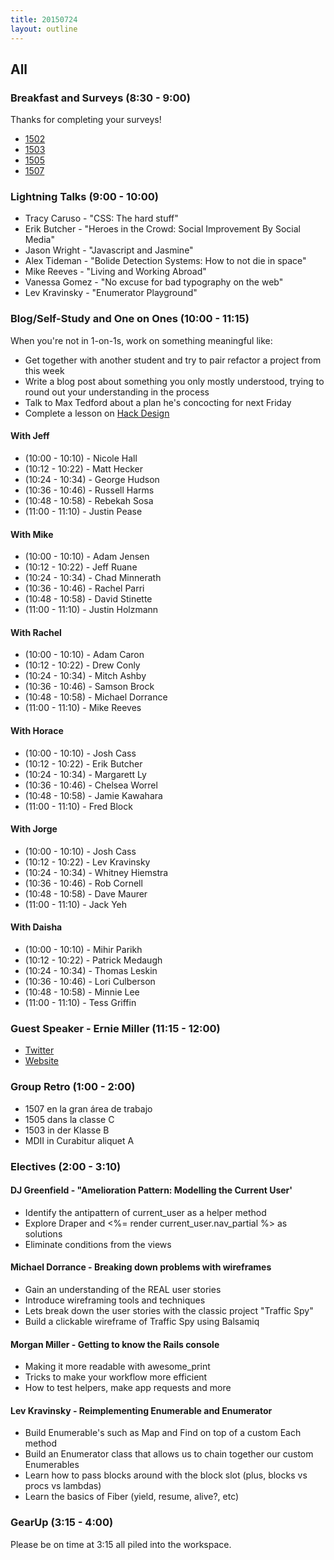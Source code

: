 ```yaml
---
title: 20150724
layout: outline
---
```


## All

### Breakfast and Surveys (8:30 - 9:00)

Thanks for completing your surveys!

* [1502](https://docs.google.com/a/casimircreative.com/forms/d/1y3f6xRunuAZ_2C8jXFA4mwNDauGDpkUfh9HRakChe08/viewform)
* [1503](https://docs.google.com/a/casimircreative.com/forms/d/13R_-cGFE04WBoG2RkRdMwc31Lzox1WfLufytgii51VI/viewform)
* [1505](https://docs.google.com/a/casimircreative.com/forms/d/1SGp4K7lq6aSM7K9XLGPJgFWWsaurcAOTthLuZH7sjxg/viewform)
* [1507](https://docs.google.com/a/casimircreative.com/forms/d/1OoY7DxguWiY2cDvrcWBqEPG3lTJbuLQaUi9V93DJtGs/viewform)

### Lightning Talks (9:00 - 10:00)

* Tracy Caruso - "CSS: The hard stuff"
* Erik Butcher - "Heroes in the Crowd: Social Improvement By Social Media"
* Jason Wright - "Javascript and Jasmine"
* Alex Tideman - "Bolide Detection Systems: How to not die in space"
* Mike Reeves - "Living and Working Abroad"
* Vanessa Gomez - "No excuse for bad typography on the web"
* Lev Kravinsky - "Enumerator Playground"

### Blog/Self-Study and One on Ones (10:00 - 11:15)

When you're not in 1-on-1s, work on something meaningful like:

* Get together with another student and try to pair refactor a project from this week
* Write a blog post about something you only mostly understood, trying to round out
your understanding in the process
* Talk to Max Tedford about a plan he's concocting for next Friday
* Complete a lesson on [Hack Design](https://hackdesign.org/)

#### With Jeff

* (10:00 - 10:10) - Nicole Hall
* (10:12 - 10:22) - Matt Hecker
* (10:24 - 10:34) - George Hudson
* (10:36 - 10:46) - Russell Harms
* (10:48 - 10:58) - Rebekah Sosa
* (11:00 - 11:10) - Justin Pease

#### With Mike

* (10:00 - 10:10) - Adam Jensen
* (10:12 - 10:22) - Jeff Ruane
* (10:24 - 10:34) - Chad Minnerath
* (10:36 - 10:46) - Rachel Parri
* (10:48 - 10:58) - David Stinette
* (11:00 - 11:10) - Justin Holzmann

#### With Rachel

* (10:00 - 10:10) - Adam Caron
* (10:12 - 10:22) - Drew Conly
* (10:24 - 10:34) - Mitch Ashby
* (10:36 - 10:46) - Samson Brock
* (10:48 - 10:58) - Michael Dorrance
* (11:00 - 11:10) - Mike Reeves

#### With Horace

* (10:00 - 10:10) - Josh Cass
* (10:12 - 10:22) - Erik Butcher
* (10:24 - 10:34) - Margarett Ly
* (10:36 - 10:46) - Chelsea Worrel
* (10:48 - 10:58) - Jamie Kawahara
* (11:00 - 11:10) - Fred Block

#### With Jorge

* (10:00 - 10:10) - Josh Cass
* (10:12 - 10:22) - Lev Kravinsky
* (10:24 - 10:34) - Whitney Hiemstra
* (10:36 - 10:46) - Rob Cornell
* (10:48 - 10:58) - Dave Maurer
* (11:00 - 11:10) - Jack Yeh

#### With Daisha

* (10:00 - 10:10) - Mihir Parikh
* (10:12 - 10:22) - Patrick Medaugh
* (10:24 - 10:34) - Thomas Leskin
* (10:36 - 10:46) - Lori Culberson
* (10:48 - 10:58) - Minnie Lee
* (11:00 - 11:10) - Tess Griffin


### Guest Speaker - Ernie Miller (11:15 - 12:00)

* [Twitter](https://twitter.com/erniemiller)
* [Website](http://erniemiller.org/)

### Group Retro (1:00 - 2:00)

* 1507 en la gran área de trabajo
* 1505 dans la classe C
* 1503 in der Klasse B
* MDII in Curabitur aliquet A

### Electives (2:00 - 3:10)

#### DJ Greenfield - "Amelioration Pattern: Modelling the Current User'

- Identify the antipattern of current_user as a helper method
- Explore Draper and <%= render current_user.nav_partial %> as solutions
- Eliminate conditions from the views

#### Michael Dorrance - Breaking down problems with wireframes

- Gain an understanding of the REAL user stories
- Introduce wireframing tools and techniques
- Lets break down the user stories with the classic project "Traffic Spy"
- Build a clickable wireframe of Traffic Spy using Balsamiq

#### Morgan Miller - Getting to know the Rails console

- Making it more readable with awesome_print
- Tricks to make your workflow more efficient
- How to test helpers, make app requests and more

#### Lev Kravinsky - Reimplementing Enumerable and Enumerator

- Build Enumerable's such as Map and Find on top of a custom Each method
- Build an Enumerator class that allows us to chain together our custom Enumerables
- Learn how to pass blocks around with the block slot (plus, blocks vs procs vs lambdas)
- Learn the basics of Fiber (yield, resume, alive?, etc)

### GearUp (3:15 - 4:00)

Please be on time at 3:15 all piled into the workspace.
